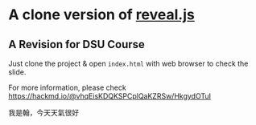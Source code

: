 # A clone version of [reveal.js](https://github.com/hakimel/reveal.js/)

## A Revision for DSU Course

Just clone the project & open `index.html` with web browser to check the slide.

For more information, please check https://hackmd.io/@vhqEisKDQKSPCplQaKZRSw/HkgydOTuI

我是翰，今天天氣很好
